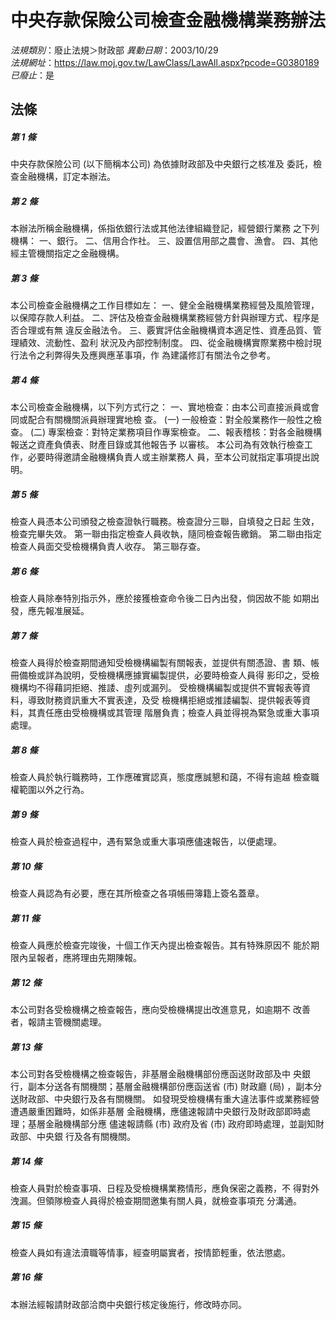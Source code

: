 # 中央存款保險公司檢查金融機構業務辦法

*法規類別*：廢止法規＞財政部
*異動日期*：2003/10/29  
*法規網址*：https://law.moj.gov.tw/LawClass/LawAll.aspx?pcode=G0380189
*已廢止*：是


## 法條
##### 第 1 條
中央存款保險公司 (以下簡稱本公司) 為依據財政部及中央銀行之核准及
委託，檢查金融機構，訂定本辦法。

##### 第 2 條
本辦法所稱金融機構，係指依銀行法或其他法律組織登記，經營銀行業務
之下列機構：
一、銀行。
二、信用合作社。
三、設置信用部之農會、漁會。
四、其他經主管機關指定之金融機構。


##### 第 3 條
本公司檢查金融機構之工作目標如左：
一、健全金融機構業務經營及風險管理，以保障存款人利益。
二、評估及檢查金融機構業務經營方針與辦理方式、程序是否合理或有無
    違反金融法令。
三、覈實評估金融機構資本適足性、資產品質、管理績效、流動性、盈利
    狀況及內部控制制度。
四、從金融機構實際業務中檢討現行法令之利弊得失及應興應革事項，作
    為建議修訂有關法令之參考。


##### 第 4 條
本公司檢查金融機構，以下列方式行之：
一、實地檢查：由本公司直接派員或會同或配合有關機關派員辦理實地檢
    查。
 (一) 一般檢查：對全般業務作一般性之檢查。
 (二) 專案檢查：對特定業務項目作專案檢查。
二、報表稽核：對各金融機構報送之資產負債表、財產目錄或其他報告予
    以審核。
本公司為有效執行檢查工作，必要時得邀請金融機構負責人或主辦業務人
員，至本公司就指定事項提出說明。


##### 第 5 條
檢查人員憑本公司頒發之檢查證執行職務。檢查證分三聯，自填發之日起
生效，檢查完畢失效。
第一聯由指定檢查人員收執，隨同檢查報告繳銷。
第二聯由指定檢查人員面交受檢機構負責人收存。
第三聯存查。

##### 第 6 條
檢查人員除奉特別指示外，應於接獲檢查命令後二日內出發，倘因故不能
如期出發，應先報准展延。

##### 第 7 條
檢查人員得於檢查期間通知受檢機構編製有關報表，並提供有關憑證、書
類、帳冊備檢或詳為說明，受檢機構應據實編製提供，必要時檢查人員得
影印之，受檢機構均不得藉詞拒絕、推諉、虛列或漏列。
受檢機構編製或提供不實報表等資料，導致財務資訊重大不實表達，及受
檢機構拒絕或推諉編製、提供報表等資料，其責任應由受檢機構或其管理
階層負責；檢查人員並得視為緊急或重大事項處理。

##### 第 8 條
檢查人員於執行職務時，工作應確實認真，態度應誠懇和藹，不得有逾越
檢查職權範圍以外之行為。

##### 第 9 條
檢查人員於檢查過程中，遇有緊急或重大事項應儘速報告，以便處理。

##### 第 10 條
檢查人員認為有必要，應在其所檢查之各項帳冊簿籍上簽名蓋章。

##### 第 11 條
檢查人員應於檢查完竣後，十個工作天內提出檢查報告。其有特殊原因不
能於期限內呈報者，應將理由先期陳報。

##### 第 12 條
本公司對各受檢機構之檢查報告，應向受檢機構提出改進意見，如逾期不
改善者，報請主管機關處理。

##### 第 13 條
本公司對各受檢機構之檢查報告，非基層金融機構部份應函送財政部及中
央銀行，副本分送各有關機關；基層金融機構部份應函送省 (市) 財政廳
 (局) ，副本分送財政部、中央銀行及各有關機關。
如發現受檢機構有重大違法事件或業務經營遭遇嚴重困難時，如係非基層
金融機構，應儘速報請中央銀行及財政部即時處理；基層金融機構部分應
儘速報請縣 (市) 政府及省 (市) 政府即時處理，並副知財政部、中央銀
行及各有關機關。

##### 第 14 條
檢查人員對於檢查事項、日程及受檢機構業務情形，應負保密之義務，不
得對外洩漏。但領隊檢查人員得於檢查期間邀集有關人員，就檢查事項充
分溝通。

##### 第 15 條
檢查人員如有違法瀆職等情事，經查明屬實者，按情節輕重，依法懲處。

##### 第 16 條
本辦法經報請財政部洽商中央銀行核定後施行，修改時亦同。


